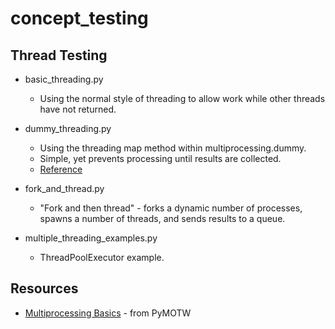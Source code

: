# concept_testing

## Thread Testing

* basic_threading.py
    * Using the normal style of threading to allow work while other threads have not returned.

* dummy_threading.py
    * Using the threading map method within multiprocessing.dummy.
    * Simple, yet prevents processing until results are collected.
    * [Reference](http://chriskiehl.com/article/parallelism-in-one-line/)
  
* fork_and_thread.py
    * "Fork and then thread" - forks a dynamic number of processes, spawns a number of threads, and sends results to a queue.
    
* multiple_threading_examples.py
    * ThreadPoolExecutor example.

## Resources
* [Multiprocessing Basics](https://pymotw.com/2/multiprocessing/basics.html) - from PyMOTW
